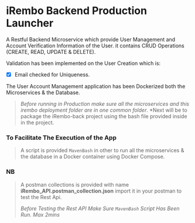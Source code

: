 # iRembo Backend Production Launcher

A Restful Backend Microservice which provide User Management and Account Verification Information of the User. it contains CRUD Operations (CREATE, READ, UPDATE & DELETE).

Validation has been implemented on the User Creation which is:
- [x] Email checked for Uniqueness.

The User Account Management application has been Dockerized both the Microservices & the Database.

> *Before running in Production make sure all the microservices and this irembo deployment folder are in one common folder*.
> *Next will be to package the iRembo-back project using the bash file provided inside in the project.

 
### To Facilitate The Execution of the App
>A script is provided `MavenBash` in other to run all the microservices &
the database in a Docker container using Docker Compose.

### NB
> A postman collections is provided with name **iRembo_API.postman_collection.json**
> import it in your postman to test the Rest Api.
> 
> *Before Testing the Rest API Make Sure `MavenBash` Script Has Been Run. Max 2mins* 

